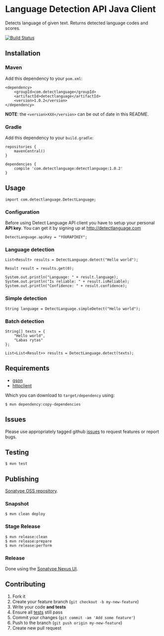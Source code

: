 # Language Detection API Java Client

Detects language of given text. Returns detected language codes and scores.

[![Build Status](https://secure.travis-ci.org/detectlanguage/detectlanguage-java.png)](http://travis-ci.org/detectlanguage/detectlanguage-java)

## Installation

### Maven

Add this dependency to your `pom.xml`:

    <dependency>
	    <groupId>com.detectlanguage</groupId>
	    <artifactId>detectlanguage</artifactId>
	    <version>1.0.2</version>
    </dependency>

**NOTE**: the `<version>XXX</version>` can be out of date in this README.

### Gradle

Add this dependency to your `build.gradle`:

	repositories {
		mavenCentral()
	}

	dependencies {
		compile 'com.detectlanguage:detectlanguage:1.0.2'
	}

## Usage

	import com.detectlanguage.DetectLanguage;

### Configuration

Before using Detect Language API client you have to setup your personal **API key**. You can get it by signing up at http://detectlanguage.com

	DetectLanguage.apiKey = "YOURAPIKEY";
	
### Language detection

		
	List<Result> results = DetectLanguage.detect("Hello world");
	
	Result result = results.get(0);
	
	System.out.println("Language: " + result.language);
	System.out.println("Is reliable: " + result.isReliable);
	System.out.println("Confidence: " + result.confidence);
	
	
### Simple detection

	String language = DetectLanguage.simpleDetect("Hello world");

### Batch detection
	
	String[] texts = {
    	"Hello world", 
    	"Labas rytas"
    };
    	
    List<List<Result>> results = DetectLanguage.detect(texts);	

## Requirements

- [gson](http://code.google.com/p/google-gson/)
- [httpclient](http://hc.apache.org/)

Which you can download to `target/dependency` using:

    $ mvn dependency:copy-dependencies

## Issues

Please use appropriately tagged github [issues](https://github.com/detectlanguage/detectlanguage-java/issues) to request features or report bugs.

## Testing

    $ mvn test

## Publishing

[Sonatype OSS repository](https://docs.sonatype.org/display/Repository/Sonatype+OSS+Maven+Repository+Usage+Guide).

### Snapshot

    $ mvn clean deploy

### Stage Release

    $ mvn release:clean
    $ mvn release:prepare
    $ mvn release:perform

### Release

Done using the [Sonatype Nexus UI](https://oss.sonatype.org/).

## Contributing

1. Fork it
2. Create your feature branch (`git checkout -b my-new-feature`)
3. Write your code **and tests**
4. Ensure all [tests](#testing) still pass
5. Commit your changes (`git commit -am 'Add some feature'`)
6. Push to the branch (`git push origin my-new-feature`)
7. Create new pull request
